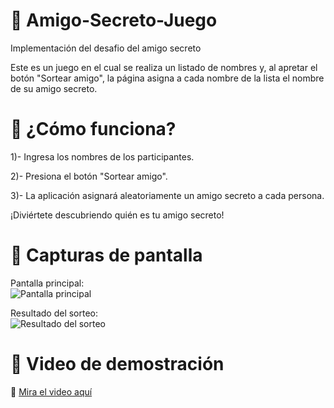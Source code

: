 # 🎉  Amigo-Secreto-Juego

Implementación del desafio del amigo secreto

Este es un juego en el cual se realiza un listado de nombres y, al apretar el botón "Sortear amigo", la página asigna a cada nombre de la lista el nombre de su amigo secreto.

# 🚀 ¿Cómo funciona?
1)- Ingresa los nombres de los participantes.

2)- Presiona el botón "Sortear amigo".

3)- La aplicación asignará aleatoriamente un amigo secreto a cada persona.

¡Diviértete descubriendo quién es tu amigo secreto!

# 📸 Capturas de pantalla  
Pantalla principal:  
![Pantalla principal](assets/captura1.png)  

Resultado del sorteo:  
![Resultado del sorteo](assets/captura2.png)  

# 🎥 Video de demostración  
🔗 [Mira el video aquí](https://www.youtube.com/watch?v=tu-video)  
